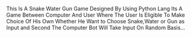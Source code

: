 This Is A Snake Water Gun Game Designed By Using Python Lang
Its A Game Between Computer And User 
Where The User Is Eligible To Make Choice Of His Own Whether He Want to Choose Snake,Water or Gun as Input and Second The Computer Bot Will Take Input On Random Basis... 
